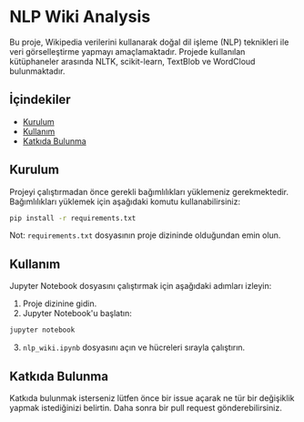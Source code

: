 # NLP Wiki Analysis

Bu proje, Wikipedia verilerini kullanarak doğal dil işleme (NLP) teknikleri ile veri görselleştirme yapmayı amaçlamaktadır. Projede kullanılan kütüphaneler arasında NLTK, scikit-learn, TextBlob ve WordCloud bulunmaktadır.

## İçindekiler
- [Kurulum](#kurulum)
- [Kullanım](#kullanım)
- [Katkıda Bulunma](#katkıda-bulunma)

## Kurulum

Projeyi çalıştırmadan önce gerekli bağımlılıkları yüklemeniz gerekmektedir. Bağımlılıkları yüklemek için aşağıdaki komutu kullanabilirsiniz:

```bash
pip install -r requirements.txt
```

Not: `requirements.txt` dosyasının proje dizininde olduğundan emin olun.

## Kullanım

Jupyter Notebook dosyasını çalıştırmak için aşağıdaki adımları izleyin:

1. Proje dizinine gidin.
2. Jupyter Notebook'u başlatın:

```bash
jupyter notebook
```

3. `nlp_wiki.ipynb` dosyasını açın ve hücreleri sırayla çalıştırın.

## Katkıda Bulunma

Katkıda bulunmak isterseniz lütfen önce bir issue açarak ne tür bir değişiklik yapmak istediğinizi belirtin. Daha sonra bir pull request gönderebilirsiniz.

